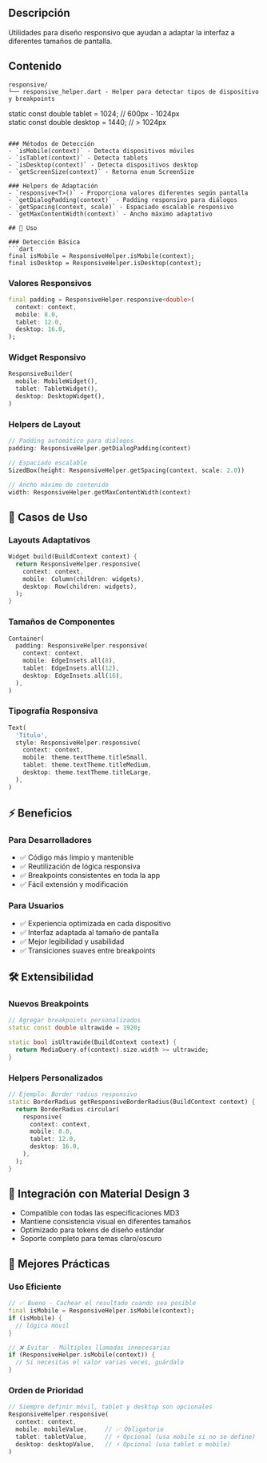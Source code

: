 ## Descripción
Utilidades para diseño responsivo que ayudan a adaptar la interfaz a diferentes tamaños de pantalla.

## Contenido
```
responsive/
└── responsive_helper.dart - Helper para detectar tipos de dispositivo y breakpoints
```
static const double tablet = 1024;  // 600px - 1024px  
static const double desktop = 1440; // > 1024px
```

### Métodos de Detección
- `isMobile(context)` - Detecta dispositivos móviles
- `isTablet(context)` - Detecta tablets
- `isDesktop(context)` - Detecta dispositivos desktop
- `getScreenSize(context)` - Retorna enum ScreenSize

### Helpers de Adaptación
- `responsive<T>()` - Proporciona valores diferentes según pantalla
- `getDialogPadding(context)` - Padding responsivo para diálogos
- `getSpacing(context, scale)` - Espaciado escalable responsivo
- `getMaxContentWidth(context)` - Ancho máximo adaptativo

## 🔧 Uso

### Detección Básica
```dart
final isMobile = ResponsiveHelper.isMobile(context);
final isDesktop = ResponsiveHelper.isDesktop(context);
```

### Valores Responsivos
```dart
final padding = ResponsiveHelper.responsive<double>(
  context: context,
  mobile: 8.0,
  tablet: 12.0,
  desktop: 16.0,
);
```

### Widget Responsivo
```dart
ResponsiveBuilder(
  mobile: MobileWidget(),
  tablet: TabletWidget(),
  desktop: DesktopWidget(),
)
```

### Helpers de Layout
```dart
// Padding automático para diálogos
padding: ResponsiveHelper.getDialogPadding(context)

// Espaciado escalable
SizedBox(height: ResponsiveHelper.getSpacing(context, scale: 2.0))

// Ancho máximo de contenido
width: ResponsiveHelper.getMaxContentWidth(context)
```

## 🎨 Casos de Uso

### Layouts Adaptativos
```dart
Widget build(BuildContext context) {
  return ResponsiveHelper.responsive(
    context: context,
    mobile: Column(children: widgets),
    desktop: Row(children: widgets),
  );
}
```

### Tamaños de Componentes
```dart
Container(
  padding: ResponsiveHelper.responsive(
    context: context,
    mobile: EdgeInsets.all(8),
    tablet: EdgeInsets.all(12),
    desktop: EdgeInsets.all(16),
  ),
)
```

### Tipografía Responsiva
```dart
Text(
  'Título',
  style: ResponsiveHelper.responsive(
    context: context,
    mobile: theme.textTheme.titleSmall,
    tablet: theme.textTheme.titleMedium,
    desktop: theme.textTheme.titleLarge,
  ),
)
```

## ⚡ Beneficios

### Para Desarrolladores
- ✅ Código más limpio y mantenible
- ✅ Reutilización de lógica responsiva
- ✅ Breakpoints consistentes en toda la app
- ✅ Fácil extensión y modificación

### Para Usuarios
- ✅ Experiencia optimizada en cada dispositivo
- ✅ Interfaz adaptada al tamaño de pantalla
- ✅ Mejor legibilidad y usabilidad
- ✅ Transiciones suaves entre breakpoints

## 🛠️ Extensibilidad

### Nuevos Breakpoints
```dart
// Agregar breakpoints personalizados
static const double ultrawide = 1920;

static bool isUltrawide(BuildContext context) {
  return MediaQuery.of(context).size.width >= ultrawide;
}
```

### Helpers Personalizados
```dart
// Ejemplo: Border radius responsivo
static BorderRadius getResponsiveBorderRadius(BuildContext context) {
  return BorderRadius.circular(
    responsive(
      context: context,
      mobile: 8.0,
      tablet: 12.0,
      desktop: 16.0,
    ),
  );
}
```

## 🎯 Integración con Material Design 3

- Compatible con todas las especificaciones MD3
- Mantiene consistencia visual en diferentes tamaños
- Optimizado para tokens de diseño estándar
- Soporte completo para temas claro/oscuro

## 📱 Mejores Prácticas

### Uso Eficiente
```dart
// ✅ Bueno - Cachear el resultado cuando sea posible
final isMobile = ResponsiveHelper.isMobile(context);
if (isMobile) {
  // lógica móvil
}

// ❌ Evitar - Múltiples llamadas innecesarias
if (ResponsiveHelper.isMobile(context)) {
  // Si necesitas el valor varias veces, guárdalo
}
```

### Orden de Prioridad
```dart
// Siempre definir móvil, tablet y desktop son opcionales
ResponsiveHelper.responsive(
  context: context,
  mobile: mobileValue,     // ✅ Obligatorio
  tablet: tabletValue,     // ⚡ Opcional (usa mobile si no se define)
  desktop: desktopValue,   // ⚡ Opcional (usa tablet o mobile)
)
```
